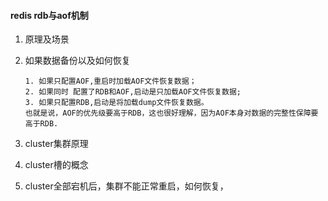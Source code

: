 #### redis rdb与aof机制

1. 原理及场景

2. 如果数据备份以及如何恢复

   ```
   1. 如果只配置AOF,重启时加载AOF文件恢复数据；
   2. 如果同时 配置了RDB和AOF,启动是只加载AOF文件恢复数据;
   3. 如果只配置RDB,启动是将加载dump文件恢复数据。
   也就是说，AOF的优先级要高于RDB，这也很好理解，因为AOF本身对数据的完整性保障要高于RDB.
   ```

3. cluster集群原理

4. cluster槽的概念

5. cluster全部宕机后，集群不能正常重启，如何恢复，

